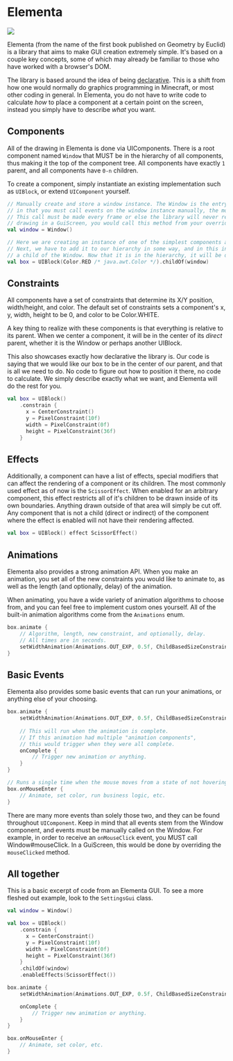 # Elementa
[![](https://jitpack.io/v/sk1erllc/Elementa.svg)](https://jitpack.io/#sk1erllc/Elementa)

Elementa (from the name of the first book published on Geometry by Euclid) is a library
that aims to make GUI creation extremely simple. It's based on a couple key concepts, some of which
may already be familiar to those who have worked with a browser's DOM.

The library is based around the idea of being [declarative](https://en.wikipedia.org/wiki/Declarative_programming).
This is a shift from how one would normally do graphics programming in Minecraft, or most other coding in general.
In Elementa, you do not have to write code to calculate _how_ to place a component at a certain point on the screen,
instead you simply have to describe _what_ you want.

## Components

All of the drawing in Elementa is done via UIComponents. There is a root component named `Window`
that MUST be in the hierarchy of all components, thus making it the top of the component tree. 
All components have exactly `1` parent, and all components have `0-n` children.

To create a component, simply instantiate an existing implementation such as `UIBlock`, 
or extend `UIComponent` yourself.

```kotlin
// Manually create and store a window instance. The Window is the entry point for Elementa's event system,
// in that you must call events on the window instance manually, the most common of which would be Window#draw.
// This call must be made every frame or else the library will never render your components. In the case of
// drawing in a GuiScreen, you would call this method from your overriden GuiScreen#drawScreen method.
val window = Window()

// Here we are creating an instance of one of the simplest components available, a UIBlock.
// Next, we have to add it to our hierarchy in some way, and in this instance we want it to be
// a child of the Window. Now that it is in the hierarchy, it will be drawn when we render our Window.
val box = UIBlock(Color.RED /* java.awt.Color */).childOf(window)
```

## Constraints

All components have a set of constraints that determine its X/Y position, width/height, and color.
The default set of constraints sets a component's x, y, width, height to be 0, and color to be Color.WHITE.

A key thing to realize with these components is that everything is relative to its parent. When we
center a component, it will be in the center of its _direct_ parent, whether it is the Window or
perhaps another UIBlock.

This also showcases exactly how declarative the library is. Our code is saying that we would like our box
to be in the center of our parent, and that is all we need to do. No code to figure out how to position it there,
no code to calculate. We simply describe exactly what we want, and Elementa will do the rest for you.

```kotlin
val box = UIBlock()
    .constrain {
      x = CenterConstraint()
      y = PixelConstraint(10f)
      width = PixelConstraint(0f)
      height = PixelConstraint(36f)
    }
```

## Effects

Additionally, a component can have a list of effects, special modifiers that can affect the rendering of
a component or its children. The most commonly used effect as of now is the `ScissorEffect`. When enabled for
an arbitrary component, this effect restricts all of it's children to be drawn inside of its own boundaries.
Anything drawn outside of that area will simply be cut off. Any component that is not a child (direct or indirect)
of the component where the effect is enabled will not have their rendering affected.

```kotlin
val box = UIBlock() effect ScissorEffect()
```

## Animations

Elementa also provides a strong animation API. When you make an animation, you set all of the
new constraints you would like to animate to, as well as the length (and optionally, delay)
of the animation.

When animating, you have a wide variety of animation algorithms to choose from, and you can
feel free to implement custom ones yourself. All of the built-in animation algorithms come from
the `Animations` enum.

```kotlin
box.animate {
    // Algorithm, length, new constraint, and optionally, delay.
    // All times are in seconds.
    setWidthAnimation(Animations.OUT_EXP, 0.5f, ChildBasedSizeConstraint(2f))
}
``` 

## Basic Events

Elementa also provides some basic events that can run your animations, or anything else of your choosing.

```kotlin
box.animate {
    setWidthAnimation(Animations.OUT_EXP, 0.5f, ChildBasedSizeConstraint(2f))
    
    // This will run when the animation is complete.
    // If this animation had multiple "animation components",
    // this would trigger when they were all complete.
    onComplete {
        // Trigger new animation or anything.    
    }
}

// Runs a single time when the mouse moves from a state of not hovering to hovering.
box.onMouseEnter {
    // Animate, set color, run business logic, etc.
}
```

There are many more events than solely those two, and they can be found throughout `UIComponent`.
Keep in mind that all events stem from the Window component, and events must be manually
called on the Window. For example, in order to receive an `onMouseClick` event,
you MUST call Window#mouseClick. In a GuiScreen, this would be done by overriding the `mouseClicked`
method.

## All together

This is a basic excerpt of code from an Elementa GUI. To see a more fleshed out
example, look to the `SettingsGui` class.

```kotlin
val window = Window()

val box = UIBlock()
    .constrain {
      x = CenterConstraint()
      y = PixelConstraint(10f)
      width = PixelConstraint(0f)
      height = PixelConstraint(36f)
    }
    .childOf(window)
    .enableEffects(ScissorEffect())

box.animate {
    setWidthAnimation(Animations.OUT_EXP, 0.5f, ChildBasedSizeConstraint(2f))

    onComplete {
        // Trigger new animation or anything.    
    }
}

box.onMouseEnter {
    // Animate, set color, etc.
}
```

